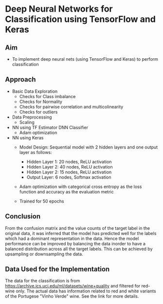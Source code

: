 # Deep Neural Networks for Classification using TensorFlow and Keras

## Aim
* To implement deep neural nets (using TensorFlow and Keras) to perform classification

## Approach
* Basic Data Exploration
    - Checks for Class imbalance
    - Checks for Normality
    - Checks for pairwise correlation and multicolinearity
    - Checks for outliers
* Data Preprocessing
    - Scaling
* NN using TF Estimator DNN Classifier
    - Adam optimization
* NN using Keras
    - Model Design: Sequential model with 2 hidden layers and one output layer as follows:

        * Hidden Layer 1: 20 nodes, ReLU activation
        * Hidden Layer 2: 40 nodes, ReLU activation
        * Hidden Layer 2: 15 nodes, ReLU activation
        * Output Layer: 6 nodes, Softmax activation
    - Adam optimization with categorical cross entropy as the loss function and accuracy as the evaluation metric
    - Trained for 50 epochs

## Conclusion
From the confusion matrix and the value counts of the target label in the original data, it was inferred that the model has predicted well for the labels which had a dominant representation in the data. Hence the model performance can be improved by balancing the data inorder to have a balanced distribution across all the target labels. This can be achieved by upsampling or downsampling the data.


## Data Used for the Implementation
The data for the classification is from https://archive.ics.uci.edu/ml/datasets/wine+quality and filtered for red-wine only. The actual data has information related to red and white variants of the Portugese "Vinho Verde" wine. See the link for more details.
